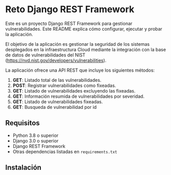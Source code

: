 # Reto Django REST Framework 

Este es un proyecto Django REST Framework para gestionar vulnerabilidades. Este README explica cómo configurar, ejecutar y probar la aplicación. 

El objetivo de la aplicación es gestionar la seguridad de los sistemas desplegados en la infraestructura Cloud mediante la integración con la base de datos de vulnerabilidades del NIST (https://nvd.nist.gov/developers/vulnerabilities). 

La aplicación ofrece una API REST que incluye los siguientes métodos:
1. **GET**: Listado total de las vulnerabilidades.
2. **POST**: Registrar vulnerabilidades como fixeadas.
3. **GET**: Listado de vulnerabilidades excluyendo las fixeadas.
4. **GET**: Información resumida de vulnerabilidades por severidad.
5. **GET**: Listado de vulnerabilidades fixeadas.
6. **GET**: Busqueda de vulnerabilidad por id

## Requisitos

- Python 3.8 o superior
- Django 3.0 o superior
- Django REST Framework
- Otras dependencias listadas en `requirements.txt`

## Instalación


